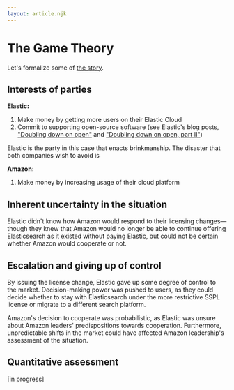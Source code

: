 ```yaml
---
layout: article.njk
---
```


# The Game Theory

Let's formalize some of [the story](/).

## Interests of parties

**Elastic:**

1. Make money by getting more users on their Elastic Cloud
2. Commit to supporting open-source software (see Elastic's blog posts, ["Doubling down on open"](https://www.elastic.co/blog/licensing-change) and ["Doubling down on open, part II"](https://www.elastic.co/blog/licensing-change))

Elastic is the party in this case that enacts brinkmanship. The disaster that both companies wish to avoid is

**Amazon:**

1. Make money by increasing usage of their cloud platform

## Inherent uncertainty in the situation

Elastic didn't know how Amazon would respond to their licensing changes&mdash;though they knew that Amazon would no longer be able to continue offering Elasticsearch as it existed without paying Elastic, but could not be certain whether Amazon would cooperate or not.

## Escalation and giving up of control

By issuing the license change, Elastic gave up some degree of control to the market. Decision-making power was pushed to users, as they could decide whether to stay with Elasticsearch under the more restrictive SSPL license or migrate to a different search platform.

Amazon's decision to cooperate was probabilistic, as Elastic was unsure about Amazon leaders' predispositions towards cooperation. Furthermore, unpredictable shifts in the market could have affected Amazon leadership's assessment of the situation.

## Quantitative assessment

[in progress]
